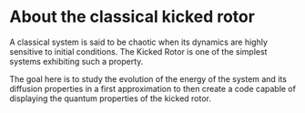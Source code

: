 # About the classical kicked rotor

A classical system is said to be chaotic when its dynamics are highly sensitive to initial conditions. The Kicked Rotor 
is one of the simplest systems exhibiting such a property.

The goal here is to study the evolution of the energy of the system and its diffusion properties in a first approximation 
to then create a code capable of displaying the quantum properties of the kicked rotor.
